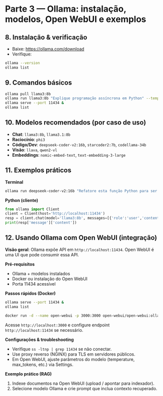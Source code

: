# Parte 3 — Ollama: instalação, modelos, Open WebUI e exemplos

## 8. Instalação & verificação
- Baixe: https://ollama.com/download
- Verifique:
```bash
ollama --version
ollama list
```

## 9. Comandos básicos
```bash
ollama pull llama3:8b
ollama run llama3:8b "Explique programação assíncrona em Python" --temperature 0.2
ollama serve --port 11434 &
ollama list
```

## 10. Modelos recomendados (por caso de uso)
- **Chat**: `llama3:8b`, `llama3.1:8b`
- **Raciocínio**: `phi3`
- **Código/Dev**: `deepseek-coder-v2:16b`, `starcoder2:7b`, `codellama-34b`
- **Visão**: `llava`, `qwen2-vl`
- **Embeddings**: `nomic-embed-text`, `text-embedding-3-large`

## 11. Exemplos práticos
**Terminal**
```bash
ollama run deepseek-coder-v2:16b "Refatore esta função Python para ser mais eficiente: <código>"
```

**Python (cliente)**
```python
from ollama import Client
client = Client(host='http://localhost:11434')
resp = client.chat(model='llama3:8b', messages=[{'role':'user','content':'Explique a regresão linear.'}])
print(resp['message']['content'])
```

## 12. Usando Ollama com Open WebUI (integração)
**Visão geral**: Ollama expõe API em `http://localhost:11434`. Open WebUI é uma UI que pode consumir essa API.

**Pré-requisitos**
- Ollama + modelos instalados
- Docker ou instalação do Open WebUI
- Porta 11434 acessível

**Passos rápidos (Docker)**
```bash
ollama serve --port 11434 &
ollama list

docker run -d --name open-webui -p 3000:3000 open-webui/open-webui:ollama
```
Acesse `http://localhost:3000` e configure endpoint `http://localhost:11434` se necessário.

**Configurações & troubleshooting**
- Verifique `ss -ltnp | grep 11434` se não conectar.
- Use proxy reverso (NGINX) para TLS em servidores públicos.
- Em Open WebUI, ajuste parâmetros do modelo (temperature, max_tokens, etc.) via Settings.

**Exemplo prático (RAG)**
1. Indexe documentos na Open WebUI (upload / apontar para indexador).
2. Selecione modelo Ollama e crie prompt que inclua contexto recuperado.
